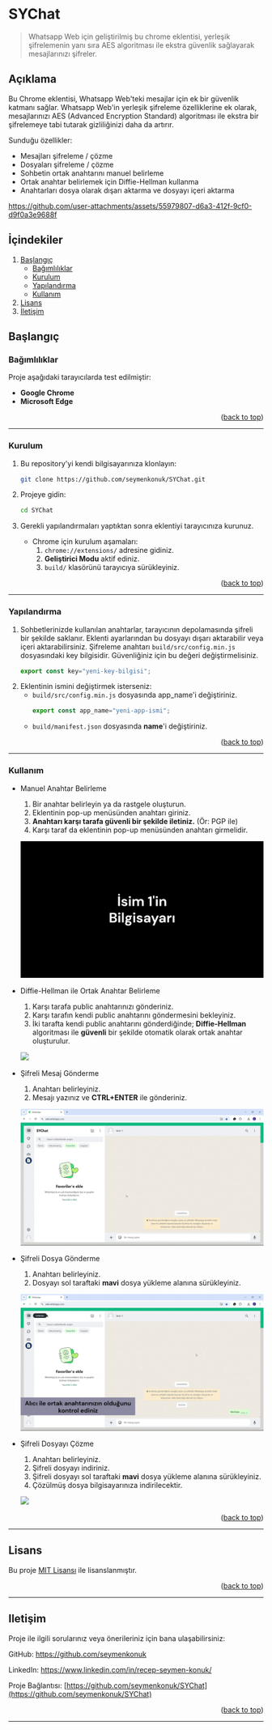 # SYChat
> Whatsapp Web için geliştirilmiş bu chrome eklentisi, yerleşik şifrelemenin yanı sıra AES algoritması ile ekstra güvenlik sağlayarak mesajlarınızı şifreler.

## Açıklama
Bu Chrome eklentisi, Whatsapp Web'teki mesajlar için ek bir güvenlik katmanı sağlar. Whatsapp Web'in yerleşik şifreleme özelliklerine ek olarak, mesajlarınızı AES (Advanced Encryption Standard) algoritması ile ekstra bir şifrelemeye tabi tutarak gizliliğinizi daha da artırır.

Sunduğu özellikler:
- Mesajları şifreleme / çözme
- Dosyaları şifreleme / çözme
- Sohbetin ortak anahtarını manuel belirleme
- Ortak anahtar belirlemek için Diffie-Hellman kullanma
- Anahtarları dosya olarak dışarı aktarma ve dosyayı içeri aktarma

https://github.com/user-attachments/assets/55979807-d6a3-412f-9cf0-d9f0a3e9688f

## İçindekiler
<ol>
	<li>
		<a href="#başlangıç">Başlangıç</a>
		<ul>
			<li><a href="#bağımlılıklar">Bağımlılıklar</a></li>
			<li><a href="#kurulum">Kurulum</a></li>
			<li><a href="#yapılandırma">Yapılandırma</a></li>
			<li><a href="#kullanım">Kullanım</a></li>
		</ul>
	</li>
	<li><a href="#lisans">Lisans</a></li>
	<li><a href="#Iletişim">İletişim</a></li>
</ol>

## Başlangıç
### Bağımlılıklar
Proje aşağıdaki tarayıcılarda test edilmiştir:
- **Google Chrome**
- **Microsoft Edge**

<p align="right">(<a href="#SYChat">back to top</a>)</p>

---

### Kurulum
1. Bu repository'yi kendi bilgisayarınıza klonlayın:
	```bash
	git clone https://github.com/seymenkonuk/SYChat.git
	```

2. Projeye gidin:
	```bash
	cd SYChat
	```

3. Gerekli yapılandırmaları yaptıktan sonra eklentiyi tarayıcınıza kurunuz.
	- Chrome için kurulum aşamaları:
		1. `chrome://extensions/` adresine gidiniz.
		2. **Geliştirici Modu** aktif ediniz.
		3. `build/` klasörünü tarayıcıya sürükleyiniz.

<p align="right">(<a href="#SYChat">back to top</a>)</p>

---

### Yapılandırma
1. Sohbetlerinizde kullanılan anahtarlar, tarayıcının depolamasında şifreli bir şekilde saklanır. Eklenti ayarlarından bu dosyayı dışarı aktarabilir veya içeri aktarabilirsiniz.  Şifreleme anahtarı `build/src/config.min.js` dosyasındaki key bilgisidir. Güvenliğiniz için bu değeri değiştirmelisiniz.
	```js
	export const key="yeni-key-bilgisi";
	```
2. Eklentinin ismini değiştirmek isterseniz:
	- `build/src/config.min.js` dosyasında app_name'i değiştiriniz.
		```js
		export const app_name="yeni-app-ismi";
		```
	- `build/manifest.json` dosyasında **name**'i değiştiriniz.

<p align="right">(<a href="#SYChat">back to top</a>)</p>

---

### Kullanım
- Manuel Anahtar Belirleme
	1. Bir anahtar belirleyin ya da rastgele oluşturun.
	2. Eklentinin pop-up menüsünden anahtarı giriniz.
	3. **Anahtarı karşı tarafa güvenli bir şekilde iletiniz.** (Ör: PGP ile)
	4. Karşı taraf da eklentinin pop-up menüsünden anahtarı girmelidir.

	![](tutorial/create_key.gif)

- Diffie-Hellman ile Ortak Anahtar Belirleme
	1. Karşı tarafa public anahtarınızı gönderiniz.
	2. Karşı tarafın kendi public anahtarını göndermesini bekleyiniz.
	3. İki tarafta kendi public anahtarını gönderdiğinde; **Diffie-Hellman** algoritması ile **güvenli** bir şekilde otomatik olarak ortak anahtar oluşturulur. 

	![](tutorial/diffie_hellman.gif)

- Şifreli Mesaj Gönderme
	1. Anahtarı belirleyiniz.
	2. Mesajı yazınız ve **CTRL+ENTER** ile gönderiniz.

	![](tutorial/encryption.gif)

- Şifreli Dosya Gönderme
	1. Anahtarı belirleyiniz.
	2. Dosyayı sol taraftaki **mavi** dosya yükleme alanına sürükleyiniz.

	![](tutorial/file_encryption.gif)

- Şifreli Dosyayı Çözme
	1. Anahtarı belirleyiniz.
	2. Şifreli dosyayı indiriniz.
	3. Şifreli dosyayı sol taraftaki **mavi** dosya yükleme alanına sürükleyiniz.
	4. Çözülmüş dosya bilgisayarınıza indirilecektir.
	
	![](tutorial/file_decryption.gif)

<p align="right">(<a href="#SYChat">back to top</a>)</p>

---

## Lisans
Bu proje [MIT Lisansı](https://github.com/seymenkonuk/SYChat/blob/main/LICENSE) ile lisanslanmıştır.

<p align="right">(<a href="#SYChat">back to top</a>)</p>

---

## Iletişim
Proje ile ilgili sorularınız veya önerileriniz için bana ulaşabilirsiniz:

GitHub: https://github.com/seymenkonuk

LinkedIn: https://www.linkedin.com/in/recep-seymen-konuk/

Proje Bağlantısı: [https://github.com/seymenkonuk/SYChat](https://github.com/seymenkonuk/SYChat)

<p align="right">(<a href="#SYChat">back to top</a>)</p>

---

